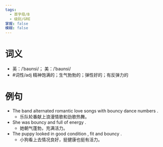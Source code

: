 ```yaml
---
tags:
  - 首字母/B
  - 级别/GRE
掌握: false
模糊: false
---
```

# 词义
- 英：/ˈbaʊnsi/； 美：/ˈbaʊnsi/
- #词性/adj  精神饱满的；生气勃勃的；弹性好的；有反弹力的
# 例句
- The band alternated romantic love songs with bouncy dance numbers .
	- 乐队轮番献上浪漫情歌和劲歌热舞。
- She was bouncy and full of energy .
	- 她朝气蓬勃，充满活力。
- The puppy looked in good condition , fit and bouncy .
	- 小狗看上去情况良好，挺健康也挺有活力。
